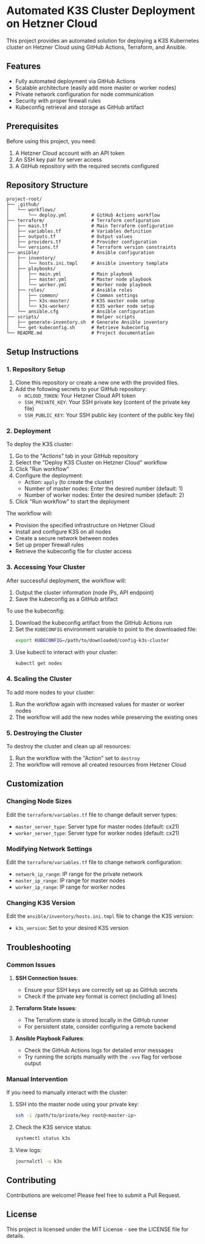 # Automated K3S Cluster Deployment on Hetzner Cloud

This project provides an automated solution for deploying a K3S Kubernetes cluster on Hetzner Cloud using GitHub Actions, Terraform, and Ansible.

## Features

- Fully automated deployment via GitHub Actions
- Scalable architecture (easily add more master or worker nodes)
- Private network configuration for node communication
- Security with proper firewall rules
- Kubeconfig retrieval and storage as GitHub artifact

## Prerequisites

Before using this project, you need:

1. A Hetzner Cloud account with an API token
2. An SSH key pair for server access
3. A GitHub repository with the required secrets configured

## Repository Structure

```
project-root/
├── .github/
│   └── workflows/
│       └── deploy.yml         # GitHub Actions workflow
├── terraform/                 # Terraform configuration
│   ├── main.tf                # Main Terraform configuration
│   ├── variables.tf           # Variables definition
│   ├── outputs.tf             # Output values
│   ├── providers.tf           # Provider configuration
│   └── versions.tf            # Terraform version constraints
├── ansible/                   # Ansible configuration
│   ├── inventory/
│   │   └── hosts.ini.tmpl     # Ansible inventory template
│   ├── playbooks/
│   │   ├── main.yml           # Main playbook
│   │   ├── master.yml         # Master node playbook
│   │   └── worker.yml         # Worker node playbook
│   ├── roles/                 # Ansible roles
│   │   ├── common/            # Common settings
│   │   ├── k3s-master/        # K3S master node setup
│   │   └── k3s-worker/        # K3S worker node setup
│   └── ansible.cfg            # Ansible configuration
├── scripts/                   # Helper scripts
│   ├── generate-inventory.sh  # Generate Ansible inventory
│   └── get-kubeconfig.sh      # Retrieve kubeconfig
└── README.md                  # Project documentation
```

## Setup Instructions

### 1. Repository Setup

1. Clone this repository or create a new one with the provided files.
2. Add the following secrets to your GitHub repository:
   - `HCLOUD_TOKEN`: Your Hetzner Cloud API token
   - `SSH_PRIVATE_KEY`: Your SSH private key (content of the private key file)
   - `SSH_PUBLIC_KEY`: Your SSH public key (content of the public key file)

### 2. Deployment

To deploy the K3S cluster:

1. Go to the "Actions" tab in your GitHub repository
2. Select the "Deploy K3S Cluster on Hetzner Cloud" workflow
3. Click "Run workflow"
4. Configure the deployment:
   - Action: `apply` (to create the cluster)
   - Number of master nodes: Enter the desired number (default: 1)
   - Number of worker nodes: Enter the desired number (default: 2)
5. Click "Run workflow" to start the deployment

The workflow will:
- Provision the specified infrastructure on Hetzner Cloud
- Install and configure K3S on all nodes
- Create a secure network between nodes
- Set up proper firewall rules
- Retrieve the kubeconfig file for cluster access

### 3. Accessing Your Cluster

After successful deployment, the workflow will:
1. Output the cluster information (node IPs, API endpoint)
2. Save the kubeconfig as a GitHub artifact

To use the kubeconfig:
1. Download the kubeconfig artifact from the GitHub Actions run
2. Set the `KUBECONFIG` environment variable to point to the downloaded file:
   ```bash
   export KUBECONFIG=/path/to/downloaded/config-k3s-cluster
   ```
3. Use kubectl to interact with your cluster:
   ```bash
   kubectl get nodes
   ```

### 4. Scaling the Cluster

To add more nodes to your cluster:
1. Run the workflow again with increased values for master or worker nodes
2. The workflow will add the new nodes while preserving the existing ones

### 5. Destroying the Cluster

To destroy the cluster and clean up all resources:
1. Run the workflow with the "Action" set to `destroy`
2. The workflow will remove all created resources from Hetzner Cloud

## Customization

### Changing Node Sizes

Edit the `terraform/variables.tf` file to change default server types:
- `master_server_type`: Server type for master nodes (default: cx21)
- `worker_server_type`: Server type for worker nodes (default: cx21)

### Modifying Network Settings

Edit the `terraform/variables.tf` file to change network configuration:
- `network_ip_range`: IP range for the private network
- `master_ip_range`: IP range for master nodes
- `worker_ip_range`: IP range for worker nodes

### Changing K3S Version

Edit the `ansible/inventory/hosts.ini.tmpl` file to change the K3S version:
- `k3s_version`: Set to your desired K3S version

## Troubleshooting

### Common Issues

1. **SSH Connection Issues**:
   - Ensure your SSH keys are correctly set up as GitHub secrets
   - Check if the private key format is correct (including all lines)

2. **Terraform State Issues**:
   - The Terraform state is stored locally in the GitHub runner
   - For persistent state, consider configuring a remote backend

3. **Ansible Playbook Failures**:
   - Check the GitHub Actions logs for detailed error messages
   - Try running the scripts manually with the `-vvv` flag for verbose output

### Manual Intervention

If you need to manually interact with the cluster:
1. SSH into the master node using your private key:
   ```bash
   ssh -i /path/to/private/key root@<master-ip>
   ```
2. Check the K3S service status:
   ```bash
   systemctl status k3s
   ```
3. View logs:
   ```bash
   journalctl -u k3s
   ```

## Contributing

Contributions are welcome! Please feel free to submit a Pull Request.

## License

This project is licensed under the MIT License - see the LICENSE file for details.